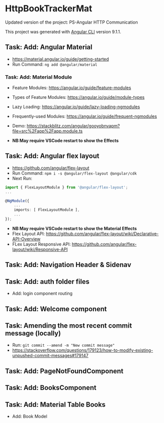 # HttpBookTrackerMat

Updated version of the project: PS-Angular HTTP Communication

This project was generated with [Angular CLI](https://github.com/angular/angular-cli) version 9.1.1.

## Task: Add: Angular Material

* <https://material.angular.io/guide/getting-started>
* Run Command: ```ng add @angular/material```

### Task: Add: Material Module

* Feature Modules: <https://angular.io/guide/feature-modules>
* Types of Feature Modules: <https://angular.io/guide/module-types>
* Lazy Loading: <https://angular.io/guide/lazy-loading-ngmodules>
* Frequently-used Modules: <https://angular.io/guide/frequent-ngmodules>
* Demo: <https://stackblitz.com/angular/gooyobnvapm?file=src%2Fapp%2Fapp.module.ts>

* **NB May require VSCode restart to show the Effects**

## Task: Add: Angular flex layout

* <https://github.com/angular/flex-layout>
* Run Command: ```npm i -s @angular/flex-layout @angular/cdk```
* Next Run:

```TypeScript
import { FlexLayoutModule } from '@angular/flex-layout';
...

@NgModule({
    ...
    imports: [ FlexLayoutModule ],
    ...
});

```

* **NB May require VSCode restart to show the Material Effects**
* Flex Layout API: <https://github.com/angular/flex-layout/wiki/Declarative-API-Overview>
* FLex Layout Responsive API: <https://github.com/angular/flex-layout/wiki/Responsive-API>

## Task: Add: Navigation Header & Sidenav

## Task: Add: auth folder files

* Add: login component routing

## Task: Add: Welcome component

## Task: Amending the most recent commit message (locally)

* Run: ```git commit --amend -m "New commit message"```
* <https://stackoverflow.com/questions/179123/how-to-modify-existing-unpushed-commit-messages#179147>

## Task: Add: PageNotFoundComponent

## Task: Add: BooksComponent

## Task: Add: Material Table Books

* Add: Book Model
